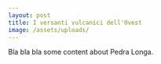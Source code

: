 ```yaml
---
layout: post
title: I versanti vulcanici dell'Ovest
image: /assets/uploads/
---
```

Bla bla bla some content about Pedra Longa.
